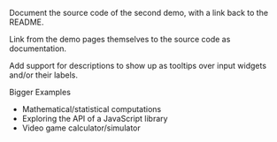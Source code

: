 
Document the source code of the second demo, with a link back to the README.

Link from the demo pages themselves to the source code as documentation.

Add support for descriptions to show up as tooltips over input widgets
and/or their labels.

Bigger Examples
 * Mathematical/statistical computations
 * Exploring the API of a JavaScript library
 * Video game calculator/simulator
